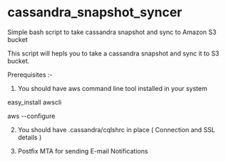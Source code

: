 # cassandra_snapshot_syncer
Simple bash script to take cassandra snapshot and sync to Amazon S3 bucket


This script will hepls you to take a cassandra snapshot and sync it to S3 bucket. 

Prerequisites :-

1. You should have aws command line tool installed in your system

easy_install awscli

aws --configure

2. You should have .cassandra/cqlshrc in place ( Connection and SSL details )

3. Postfix MTA for sending E-mail Notifications



